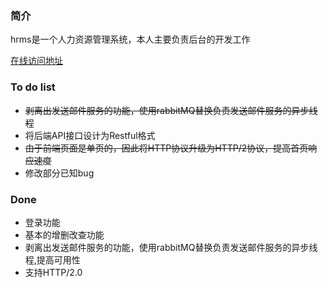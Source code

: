 ### 简介

hrms是一个人力资源管理系统，本人主要负责后台的开发工作

[在线访问地址](https://ourhrms.tk/index.html)

### To do list

-  ~~剥离出发送邮件服务的功能，使用rabbitMQ替换负责发送邮件服务的异步线程~~
-  将后端API接口设计为Restful格式
-  ~~由于前端页面是单页的，因此将HTTP协议升级为HTTP/2协议，提高首页响应速度~~
-  修改部分已知bug

### Done

- 登录功能 
- 基本的增删改查功能
- 剥离出发送邮件服务的功能，使用rabbitMQ替换负责发送邮件服务的异步线程,提高可用性
- 支持HTTP/2.0
